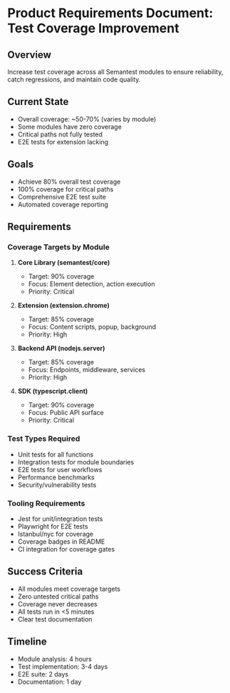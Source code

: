 # Product Requirements Document: Test Coverage Improvement

## Overview
Increase test coverage across all Semantest modules to ensure reliability, catch regressions, and maintain code quality.

## Current State
- Overall coverage: ~50-70% (varies by module)
- Some modules have zero coverage
- Critical paths not fully tested
- E2E tests for extension lacking

## Goals
- Achieve 80% overall test coverage
- 100% coverage for critical paths
- Comprehensive E2E test suite
- Automated coverage reporting

## Requirements

### Coverage Targets by Module
1. **Core Library (semantest/core)**
   - Target: 90% coverage
   - Focus: Element detection, action execution
   - Priority: Critical

2. **Extension (extension.chrome)**
   - Target: 85% coverage
   - Focus: Content scripts, popup, background
   - Priority: High

3. **Backend API (nodejs.server)**
   - Target: 85% coverage
   - Focus: Endpoints, middleware, services
   - Priority: High

4. **SDK (typescript.client)**
   - Target: 90% coverage
   - Focus: Public API surface
   - Priority: Critical

### Test Types Required
- Unit tests for all functions
- Integration tests for module boundaries
- E2E tests for user workflows
- Performance benchmarks
- Security/vulnerability tests

### Tooling Requirements
- Jest for unit/integration tests
- Playwright for E2E tests
- Istanbul/nyc for coverage
- Coverage badges in README
- CI integration for coverage gates

## Success Criteria
- All modules meet coverage targets
- Zero untested critical paths
- Coverage never decreases
- All tests run in <5 minutes
- Clear test documentation

## Timeline
- Module analysis: 4 hours
- Test implementation: 3-4 days
- E2E suite: 2 days
- Documentation: 1 day